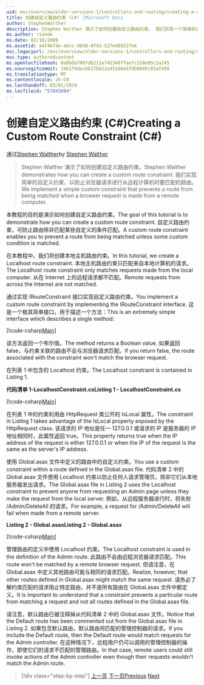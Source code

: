 ```yaml
---
uid: mvc/overview/older-versions-1/controllers-and-routing/creating-a-custom-route-constraint-cs
title: 创建自定义路由约束 (C#) |Microsoft Docs
author: StephenWalther
description: Stephen Walther 演示了如何创建自定义路由约束。 我们实现一个简单的自定义的约束，可防止路由匹配 w...
ms.author: riande
ms.date: 02/16/2009
ms.assetid: a4f4bf4e-abcc-4650-8f43-527e48b52fe6
msc.legacyurl: /mvc/overview/older-versions-1/controllers-and-routing/creating-a-custom-route-constraint-cs
msc.type: authoredcontent
ms.openlocfilehash: 0a0b6b706fdb212a745346ffaefc118e85c2a245
ms.sourcegitcommit: 24b1f6decbb17bb22a45166e5fdb0845c65af498
ms.translationtype: MT
ms.contentlocale: zh-CN
ms.lasthandoff: 03/01/2019
ms.locfileid: "57043094"
---
```

<a name="creating-a-custom-route-constraint-c"></a><span data-ttu-id="fc447-104">创建自定义路由约束 (C#)</span><span class="sxs-lookup"><span data-stu-id="fc447-104">Creating a Custom Route Constraint (C#)</span></span>
====================
<span data-ttu-id="fc447-105">通过[Stephen Walther](https://github.com/StephenWalther)</span><span class="sxs-lookup"><span data-stu-id="fc447-105">by [Stephen Walther](https://github.com/StephenWalther)</span></span>

> <span data-ttu-id="fc447-106">Stephen Walther 演示了如何创建自定义路由约束。</span><span class="sxs-lookup"><span data-stu-id="fc447-106">Stephen Walther demonstrates how you can create a custom route constraint.</span></span> <span data-ttu-id="fc447-107">我们实现简单的自定义约束，以防止浏览器请求进行从远程计算机时要匹配的路由。</span><span class="sxs-lookup"><span data-stu-id="fc447-107">We implement a simple custom constraint that prevents a route from being matched when a browser request is made from a remote computer.</span></span>


<span data-ttu-id="fc447-108">本教程的目的是演示如何创建自定义路由约束。</span><span class="sxs-lookup"><span data-stu-id="fc447-108">The goal of this tutorial is to demonstrate how you can create a custom route constraint.</span></span> <span data-ttu-id="fc447-109">自定义路由约束，可防止路由除非匹配某些自定义的条件匹配。</span><span class="sxs-lookup"><span data-stu-id="fc447-109">A custom route constraint enables you to prevent a route from being matched unless some custom condition is matched.</span></span>

<span data-ttu-id="fc447-110">在本教程中，我们将创建本地主机路由约束。</span><span class="sxs-lookup"><span data-stu-id="fc447-110">In this tutorial, we create a Localhost route constraint.</span></span> <span data-ttu-id="fc447-111">本地主机路由约束只匹配来自本地计算机的请求。</span><span class="sxs-lookup"><span data-stu-id="fc447-111">The Localhost route constraint only matches requests made from the local computer.</span></span> <span data-ttu-id="fc447-112">从在 Internet 上的远程请求都不匹配。</span><span class="sxs-lookup"><span data-stu-id="fc447-112">Remote requests from across the Internet are not matched.</span></span>

<span data-ttu-id="fc447-113">通过实现 IRouteConstraint 接口实现自定义路由约束。</span><span class="sxs-lookup"><span data-stu-id="fc447-113">You implement a custom route constraint by implementing the IRouteConstraint interface.</span></span> <span data-ttu-id="fc447-114">这是一个极其简单接口，用于描述一个方法：</span><span class="sxs-lookup"><span data-stu-id="fc447-114">This is an extremely simple interface which describes a single method:</span></span>

[!code-csharp[Main](creating-a-custom-route-constraint-cs/samples/sample1.cs)]

<span data-ttu-id="fc447-115">该方法返回一个布尔值。</span><span class="sxs-lookup"><span data-stu-id="fc447-115">The method returns a Boolean value.</span></span> <span data-ttu-id="fc447-116">如果返回 false，与约束关联的路由不会与浏览器请求匹配。</span><span class="sxs-lookup"><span data-stu-id="fc447-116">If you return false, the route associated with the constraint won't match the browser request.</span></span>

<span data-ttu-id="fc447-117">在列表 1 中包含的 Localhost 约束。</span><span class="sxs-lookup"><span data-stu-id="fc447-117">The Localhost constraint is contained in Listing 1.</span></span>

<span data-ttu-id="fc447-118">**代码清单 1-LocalhostConstraint.cs**</span><span class="sxs-lookup"><span data-stu-id="fc447-118">**Listing 1 - LocalhostConstraint.cs**</span></span>

[!code-csharp[Main](creating-a-custom-route-constraint-cs/samples/sample2.cs)]

<span data-ttu-id="fc447-119">在列表 1 中的约束利用由 HttpRequest 类公开的 IsLocal 属性。</span><span class="sxs-lookup"><span data-stu-id="fc447-119">The constraint in Listing 1 takes advantage of the IsLocal property exposed by the HttpRequest class.</span></span> <span data-ttu-id="fc447-120">该请求的 IP 地址是任一 127.0.0.1 或请求的 IP 是服务器的 IP 地址相同时，此属性返回 true。</span><span class="sxs-lookup"><span data-stu-id="fc447-120">This property returns true when the IP address of the request is either 127.0.0.1 or when the IP of the request is the same as the server's IP address.</span></span>

<span data-ttu-id="fc447-121">使用 Global.asax 文件中定义的路由中的自定义约束。</span><span class="sxs-lookup"><span data-stu-id="fc447-121">You use a custom constraint within a route defined in the Global.asax file.</span></span> <span data-ttu-id="fc447-122">代码清单 2 中的 Global.asax 文件使用 Localhost 约束以防止任何人请求管理页，除非它们从本地服务器发出请求。</span><span class="sxs-lookup"><span data-stu-id="fc447-122">The Global.asax file in Listing 2 uses the Localhost constraint to prevent anyone from requesting an Admin page unless they make the request from the local server.</span></span> <span data-ttu-id="fc447-123">例如，从远程服务器进行时，将失败 /Admin/DeleteAll 的请求。</span><span class="sxs-lookup"><span data-stu-id="fc447-123">For example, a request for /Admin/DeleteAll will fail when made from a remote server.</span></span>

<span data-ttu-id="fc447-124">**Listing 2 - Global.asax**</span><span class="sxs-lookup"><span data-stu-id="fc447-124">**Listing 2 - Global.asax**</span></span>

[!code-csharp[Main](creating-a-custom-route-constraint-cs/samples/sample3.cs)]

<span data-ttu-id="fc447-125">管理路由的定义中使用 Localhost 约束。</span><span class="sxs-lookup"><span data-stu-id="fc447-125">The Localhost constraint is used in the definition of the Admin route.</span></span> <span data-ttu-id="fc447-126">此路由不会由远程浏览器请求匹配。</span><span class="sxs-lookup"><span data-stu-id="fc447-126">This route won't be matched by a remote browser request.</span></span> <span data-ttu-id="fc447-127">但请注意，在 Global.asax 中定义其他路由可能与相同的请求匹配。</span><span class="sxs-lookup"><span data-stu-id="fc447-127">Realize, however, that other routes defined in Global.asax might match the same request.</span></span> <span data-ttu-id="fc447-128">请务必了解约束匹配的请求阻止特定路由，并不是所有路由在 Global.asax 文件中都定义。</span><span class="sxs-lookup"><span data-stu-id="fc447-128">It is important to understand that a constraint prevents a particular route from matching a request and not all routes defined in the Global.asax file.</span></span>

<span data-ttu-id="fc447-129">请注意，默认路由已被注释掉从代码清单 2 中的 Global.asax 文件。</span><span class="sxs-lookup"><span data-stu-id="fc447-129">Notice that the Default route has been commented out from the Global.asax file in Listing 2.</span></span> <span data-ttu-id="fc447-130">如果包含默认路由，默认路由将匹配的管理控制器的请求。</span><span class="sxs-lookup"><span data-stu-id="fc447-130">If you include the Default route, then the Default route would match requests for the Admin controller.</span></span> <span data-ttu-id="fc447-131">在这种情况下，远程用户仍可以调用的管理控制器的操作，即使它们的请求不匹配的管理路由。</span><span class="sxs-lookup"><span data-stu-id="fc447-131">In that case, remote users could still invoke actions of the Admin controller even though their requests wouldn't match the Admin route.</span></span>

> [!div class="step-by-step"]
> <span data-ttu-id="fc447-132">[上一页](creating-a-route-constraint-cs.md)
> [下一页](asp-net-mvc-controller-overview-vb.md)</span><span class="sxs-lookup"><span data-stu-id="fc447-132">[Previous](creating-a-route-constraint-cs.md)
[Next](asp-net-mvc-controller-overview-vb.md)</span></span>
